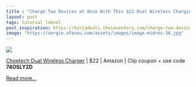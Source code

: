 ```yaml
---
title : "Charge Two Devices at Once With This $22 Dual Wireless Charging Pad"
layout: post
tags: tutorial labnol
post_inspiration: https://kinjadeals.theinventory.com/charge-two-devices-at-once-with-this-22-choetech-dual-1846092179
image: "https://sergio.afanou.com/assets/images/image-midres-36.jpg"
---
```


<img src="https://i.kinja-img.com/gawker-media/image/upload/s--WnzOV0zt--/c_fit,fl_progressive,q_80,w_636/gfy9eayi3oxt9f1t0x8p.png" /><p><a data-amazonasin="B07KRZ9127" data-amazonsubtag="[t|link[p|1846092179[a|B07KRZ9127[au|5876237249239578285[b|lifehacker[lt|text" href="https://www.amazon.com/gp/product/B07KRZ9127?ascsubtag=a0d8479d88be859f3563f13d245c274557f8a261&amp;tag=lifehackeramzn-20" data-amazontag="lifehackeramzn-20" target="_top">Choetech Dual Wireless Charger</a> | $22 | Amazon | Clip coupon + use code <strong>74OSLY2D<br></strong></p><p><a href="https://kinjadeals.theinventory.com/charge-two-devices-at-once-with-this-22-choetech-dual-1846092179">Read more...</a></p>